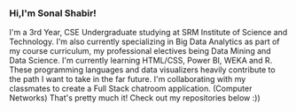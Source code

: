 ### Hi,I'm Sonal Shabir! 
I'm a 3rd Year, CSE Undergraduate studying at SRM Institute of Science and Technology. 
I'm also currently specializing in Big Data Analytics as part of my course curriculum, my professional electives being Data Mining and Data Science. 
I'm currently learning HTML/CSS, Power BI, WEKA and R. These programming languages and data visualizers heavily contribute to the path I want to take in the far future. 
I'm collaborating with my classmates to create a Full Stack chatroom application. (Computer Networks)
That's pretty much it! 
Check out my repositories below :)) 
<!--
**sonal1502/sonal1502** is a ✨ _special_ ✨ repository because its `README.md` (this file) appears on your GitHub profile.

Here are some ideas to get you started:

- 🔭 I’m currently working on ...
- 🌱 I’m currently learning ...
- 👯 I’m looking to collaborate on ...
- 🤔 I’m looking for help with ...
- 💬 Ask me about ...
- 📫 How to reach me: ...
- 😄 Pronouns: ...
- ⚡ Fun fact: ...
-->
